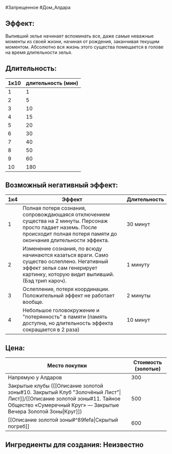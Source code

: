 #Запрещенное
#Дом_Алдара
## **Эффект:** 
Выпивший зелье начинает вспоминать все, даже самые неважные моменты из своей жизни, начиная от рождения, заканчивая текущим моментом. Абсолютно вся жизнь этого существа помещается в голове на время длительности зелья.
 
## **Длительность:** 

| 1к10 | длительность (мин) |
| ---- | ------------------ |
| 1    | 1                  |
| 2    | 5                  |
| 3    | 10                 |
| 4    | 15                 |
| 5    | 20                 |
| 6    | 30                 |
| 7    | 40                 |
| 8    | 50                 |
| 9    | 60                 |
| 10   | 180                |

## **Возможный негативный эффект:** 

| 1к4 | Эффект                                                                                                                                                                             | Длительность |
| --- | ---------------------------------------------------------------------------------------------------------------------------------------------------------------------------------- | ------------ |
| 1   | Полная потеря сознания, сопровождающаяся отключением существа на 2 минуты. Персонаж просто падает наземь. После происходит полная потеря памяти до окончания длительности эффекта. | 30 минут     |
| 2   | Изменение сознания, по всюду начинаются казаться враги. Само существо ослеплено. Негативный эффект зелья сам генерирует картинку, которую видит выпивший. (Бэд трип кароч).        | 1 минуту     |
| 3   | Ослепление, потеря координации. Положительный эффект не работает вообще.                                                                                                           | 2 минуты     |
| 4   | Небольшое головокружение и "потерянность" в памяти (память доступна, но длительность эффекта сокращается в 2 раза)                                                                 | 10 минут     |

## Цена:

| Место покупки                                                                                                                                                          | Стоимость (золотые) |
| ---------------------------------------------------------------------------------------------------------------------------------------------------------------------- | ------------------- |
| Напрямую у Алдаров                                                                                                                                                     | 300                 |
| Закрытые клубы ([[Описание золотой зоны#10. Закрытый Клуб "Золочёный Лист"\|Лист]]/[[Описание золотой зоны#11. Тайное Общество «Сумеречный Круг» — Закрытые Вечера Золотой Зоны\|Круг]]) | 500                 |
| [[Описание золотой зоны#^89fefa\|Скрытый погреб]]                                                                                                                               | 600                 |

## Ингредиенты для создания: Неизвестно